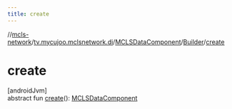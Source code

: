 ```yaml
---
title: create
---
```

//[mcls-network](../../../../index.html)/[tv.mycujoo.mclsnetwork.di](../../index.html)/[MCLSDataComponent](../index.html)/[Builder](index.html)/[create](create.html)



# create



[androidJvm]\
abstract fun [create](create.html)(): [MCLSDataComponent](../index.html)




